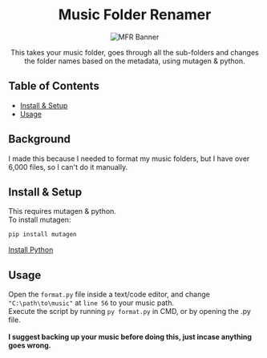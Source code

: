 
<h1 align="center">Music Folder Renamer</h1>
<p align="center">
  <img src="https://i.ibb.co/qsbQ8WT/banner.png" alt="MFR Banner"/>
</p>
<!-- ![badge]() -->
<!-- ![badge]() -->
<p align="center">This takes your music folder, goes through all the sub-folders and changes the folder names based on the metadata, using mutagen & python.</p>

Table of Contents
-----------------

-   [Install & Setup](#installsetup)
-   [Usage](#usage)

Background
----------

I made this because I needed to format my music folders, but I have over 6,000 files, so I can't do it manually.


Install & Setup
---------------

This requires mutagen & python.
<br />To install mutagen:
```python
pip install mutagen
```
[Install Python](https://www.python.org/downloads/)

Usage
-----

Open the `format.py` file inside a text/code editor, and change `"C:\path\to\music"` at `line 56` to your music path.
<br />Execute the script by running `py format.py` in CMD, or by opening the .py file.
<br /><br />**I suggest backing up your music before doing this, just incase anything goes wrong.**
